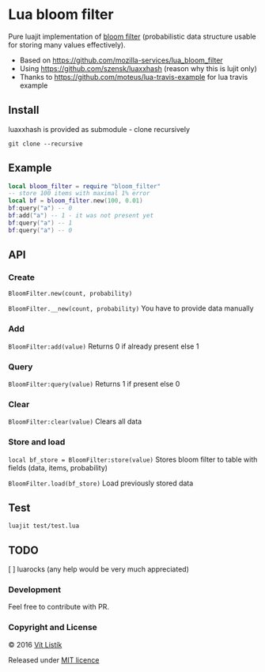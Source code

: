 # Lua bloom filter

Pure luajit implementation of [bloom filter](https://en.wikipedia.org/wiki/Bloom_filter) (probabilistic data structure usable for storing many values effectively).

- Based on https://github.com/mozilla-services/lua_bloom_filter
- Using https://github.com/szensk/luaxxhash (reason why this is lujit only)
- Thanks to https://github.com/moteus/lua-travis-example for lua travis example

## Install
luaxxhash is provided as submodule - clone recursively

`git clone --recursive`

## Example
```lua
local bloom_filter = require "bloom_filter"
-- store 100 items with maximal 1% error
local bf = bloom_filter.new(100, 0.01)
bf:query("a") -- 0
bf:add("a") -- 1 - it was not present yet
bf:query("a") -- 1
bf:query("a") -- 0
```
## API
### Create
`BloomFilter.new(count, probability)`

`BloomFilter.__new(count, probability)` You have to provide data manually

### Add
`BloomFilter:add(value)` Returns 0 if already present else 1
### Query
`BloomFilter:query(value)` Returns 1 if present else 0
### Clear
`BloomFilter:clear(value)` Clears all data 
### Store and load
`local bf_store = BloomFilter:store(value)` Stores bloom filter to table with fields (data, items, probability)

`BloomFilter.load(bf_store)` Load previously stored data
## Test

`luajit test/test.lua`
## TODO
[ ] luarocks (any help would be very much appreciated)

### Development

Feel free to contribute with PR.

### Copyright and License

&copy; 2016 [Vít Listík](http://tivvit.cz)

Released under [MIT licence](https://github.com/tivvit/pure-lua-bloom-filter/blob/master/LICENSE)
